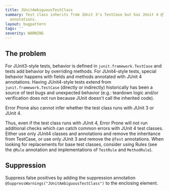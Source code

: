 ```yaml
---
title: JUnitAmbiguousTestClass
summary: Test class inherits from JUnit 3's TestCase but has JUnit 4 @Test or @RunWith
  annotations.
layout: bugpattern
tags: ''
severity: WARNING
---
```


<!--
*** AUTO-GENERATED, DO NOT MODIFY ***
To make changes, edit the @BugPattern annotation or the explanation in docs/bugpattern.
-->


## The problem
For JUnit3-style tests, behavior is defined in `junit.framework.TestCase` and
tests add behavior by overriding methods. For JUnit4-style tests, special
behavior happens with fields and methods annotated with JUnit 4 annotations.
Having JUnit4-style tests extend from `junit.framework.TestCase` (directly or
indirectly) historically has been a source of test bugs and unexpected behavior
(e.g.: teardown logic and/or verification does not run because JUnit doesn't
call the inherited code).

Error Prone also cannot infer whether the test class runs with JUnit 3 or JUnit
4.

Thus, even if the test class runs with JUnit 4, Error Prone will not run
additional checks which can catch common errors with JUnit 4 test classes.
Either use only JUnit4 classes and annotations and remove the inheritance from
TestCase, or use only JUnit 3 and remove the `@Test` annotations. When looking
for replacements for base test classes, consider using Rules (see the `@Rule`
annotation and implementations of `TestRule` and `MethodRule`).

## Suppression
Suppress false positives by adding the suppression annotation `@SuppressWarnings("JUnitAmbiguousTestClass")` to the enclosing element.
